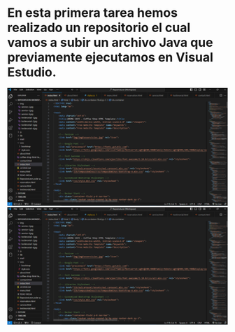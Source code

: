 # En esta primera tarea hemos realizado un repositorio el cual vamos a subir un archivo Java que previamente ejecutamos en Visual Estudio.

![](https://github.com/Leon-zam/ReposiveLeon/blob/main/CodigoRepos.png)
![](https://github.com/Leon-zam/ReposiveLeon/blob/main/CodigoRepos.png)

